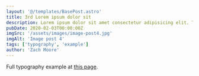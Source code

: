```yaml
---
layout: '@/templates/BasePost.astro'
title: 3rd Lorem ipsum dolor sit
description: Lorem ipsum dolor sit amet consectetur adipisicing elit. Tenetur vero esse non molestias eos excepturi.
pubDate: 2020-02-03T00:00:00Z
imgSrc: '/assets/images/image-post4.jpg'
imgAlt: 'Image post 4'
tags: ['typography', 'example']
author: 'Zach Moore'
---
```


Full typography example at [this page](./sixth-post).
